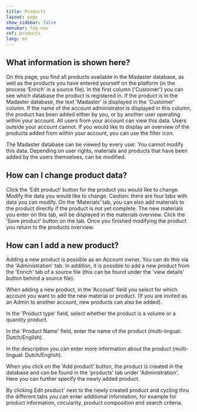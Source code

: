 ```yaml
---
title: Products
layout: page
show_sidebar: false
menubar: faq-nav
ref: products
lang: en
---
```


## What information is shown here?
On this page, you find all products available in the Madaster database, as well as the products you have entered yourself on the platform (in the process ‘Enrich’ in a source file). In the first column ('Customer') you can see which database the product is registered in. If the product is in the Madaster database, the text 'Madaster' is displayed in the 'Customer' column. If the name of the account administrator is displayed in this column, the product has been added either by you, or by another user operating within your account. All users from your account can view this data. Users outside your account cannot. If you would like to display an overview of the products added from within your account, you can use the filter icon.

The Madaster database can be viewed by every user. You cannot modify this data. Depending on user rights, materials and products that have been added by the users themselves, can be modified.

## How can I change product data?
Click the ‘Edit product’ button for the product you would like to change.
Modify the data you would like to change. Caution: there are four tabs with data you can modify. On the ‘Materials’ tab, you can also add materials to the product directly if the product is not yet complete. The new materials you enter on this tab, will be displayed in the materials overview.
Click the ‘Save product’ button on the tab. Once you finished modifying the product you return to the products overview.

## How can I add a new product?
Adding a new product is possible as an Account owner. You can do this via the 'Administration' tab. In addition, it is possible to add a new product from the 'Enrich' tab of a source file (this can be found under the 'view details' button behind a source file).

When adding a new product, in the ’Account’ field you select for which account you want to add the new material or product. (If you are invited as an Admin to another account, new products can also be added).

In the 'Product type' field, select whether the product is a volume or a quantity product.

In the 'Product Name' field, enter the name of the product (multi-lingual: Dutch/English).

In the description you can enter more information about the product (multi-lingual: Dutch/English).

When you click on the 'Add product' button, the product is created in the database and can be found in the 'products' tab under 'Administration'. Here you can further specify the newly added product.

By clicking Edit product' next to the newly created product and cycling thru the different tabs you can enter additional information, for example for product information, circularity, product composition and search criteria.